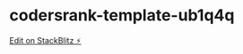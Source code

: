 # codersrank-template-ub1q4q

[Edit on StackBlitz ⚡️](https://stackblitz.com/edit/codersrank-template-ub1q4q)